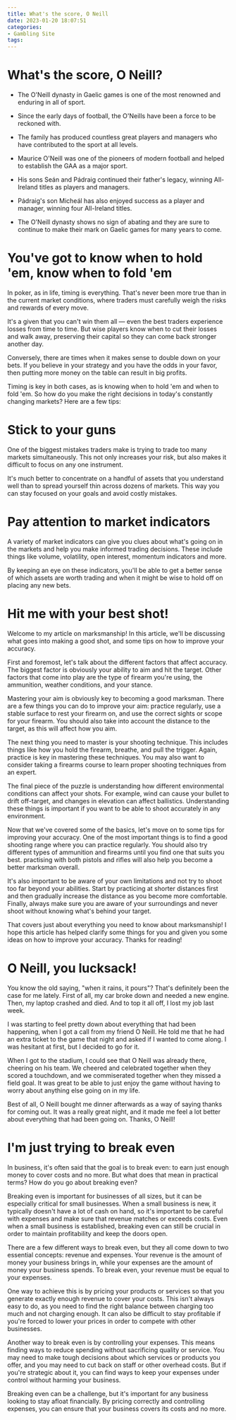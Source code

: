 ```yaml
---
title: What's the score, O Neill
date: 2023-01-20 18:07:51
categories:
- Gambling Site
tags:
---
```



#  What's the score, O Neill?

- The O'Neill dynasty in Gaelic games is one of the most renowned and enduring in all of sport.

- Since the early days of football, the O'Neills have been a force to be reckoned with.

- The family has produced countless great players and managers who have contributed to the sport at all levels.

- Maurice O'Neill was one of the pioneers of modern football and helped to establish the GAA as a major sport.

- His sons Seán and Pádraig continued their father's legacy, winning All-Ireland titles as players and managers.

- Pádraig's son Micheál has also enjoyed success as a player and manager, winning four All-Ireland titles.

- The O'Neill dynasty shows no sign of abating and they are sure to continue to make their mark on Gaelic games for many years to come.

#  You've got to know when to hold 'em, know when to fold 'em

In poker, as in life, timing is everything. That's never been more true than in the current market conditions, where traders must carefully weigh the risks and rewards of every move.

It's a given that you can't win them all — even the best traders experience losses from time to time. But wise players know when to cut their losses and walk away, preserving their capital so they can come back stronger another day.

Conversely, there are times when it makes sense to double down on your bets. If you believe in your strategy and you have the odds in your favor, then putting more money on the table can result in big profits.

Timing is key in both cases, as is knowing when to hold 'em and when to fold 'em. So how do you make the right decisions in today's constantly changing markets? Here are a few tips:

# Stick to your guns
One of the biggest mistakes traders make is trying to trade too many markets simultaneously. This not only increases your risk, but also makes it difficult to focus on any one instrument.

It's much better to concentrate on a handful of assets that you understand well than to spread yourself thin across dozens of markets. This way you can stay focused on your goals and avoid costly mistakes.

# Pay attention to market indicators
A variety of market indicators can give you clues about what's going on in the markets and help you make informed trading decisions. These include things like volume, volatility, open interest, momentum indicators and more.

By keeping an eye on these indicators, you'll be able to get a better sense of which assets are worth trading and when it might be wise to hold off on placing any new bets.

#  Hit me with your best shot! 

Welcome to my article on marksmanship! In this article, we'll be discussing what goes into making a good shot, and some tips on how to improve your accuracy.

First and foremost, let's talk about the different factors that affect accuracy. The biggest factor is obviously your ability to aim and hit the target. Other factors that come into play are the type of firearm you're using, the ammunition, weather conditions, and your stance.

Mastering your aim is obviously key to becoming a good marksman. There are a few things you can do to improve your aim: practice regularly, use a stable surface to rest your firearm on, and use the correct sights or scope for your firearm. You should also take into account the distance to the target, as this will affect how you aim.

The next thing you need to master is your shooting technique. This includes things like how you hold the firearm, breathe, and pull the trigger. Again, practice is key in mastering these techniques. You may also want to consider taking a firearms course to learn proper shooting techniques from an expert.

The final piece of the puzzle is understanding how different environmental conditions can affect your shots. For example, wind can cause your bullet to drift off-target, and changes in elevation can affect ballistics. Understanding these things is important if you want to be able to shoot accurately in any environment.

Now that we've covered some of the basics, let's move on to some tips for improving your accuracy. One of the most important things is to find a good shooting range where you can practice regularly. You should also try different types of ammunition and firearms until you find one that suits you best. practising with both pistols and rifles will also help you become a better marksman overall.

It's also important to be aware of your own limitations and not try to shoot too far beyond your abilities. Start by practicing at shorter distances first and then gradually increase the distance as you become more comfortable. Finally, always make sure you are aware of your surroundings and never shoot without knowing what's behind your target.

That covers just about everything you need to know about marksmanship! I hope this article has helped clarify some things for you and given you some ideas on how to improve your accuracy. Thanks for reading!

#  O Neill, you lucksack!

You know the old saying, "when it rains, it pours"? That's definitely been the case for me lately. First of all, my car broke down and needed a new engine. Then, my laptop crashed and died. And to top it all off, I lost my job last week.

I was starting to feel pretty down about everything that had been happening, when I got a call from my friend O Neill. He told me that he had an extra ticket to the game that night and asked if I wanted to come along. I was hesitant at first, but I decided to go for it.

When I got to the stadium, I could see that O Neill was already there, cheering on his team. We cheered and celebrated together when they scored a touchdown, and we commiserated together when they missed a field goal. It was great to be able to just enjoy the game without having to worry about anything else going on in my life.

Best of all, O Neill bought me dinner afterwards as a way of saying thanks for coming out. It was a really great night, and it made me feel a lot better about everything that had been going on. Thanks, O Neill!

#  I'm just trying to break even

In business, it's often said that the goal is to break even: to earn just enough money to cover costs and no more. But what does that mean in practical terms? How do you go about breaking even?

Breaking even is important for businesses of all sizes, but it can be especially critical for small businesses. When a small business is new, it typically doesn't have a lot of cash on hand, so it's important to be careful with expenses and make sure that revenue matches or exceeds costs. Even when a small business is established, breaking even can still be crucial in order to maintain profitability and keep the doors open.

There are a few different ways to break even, but they all come down to two essential concepts: revenue and expenses. Your revenue is the amount of money your business brings in, while your expenses are the amount of money your business spends. To break even, your revenue must be equal to your expenses.

One way to achieve this is by pricing your products or services so that you generate exactly enough revenue to cover your costs. This isn't always easy to do, as you need to find the right balance between charging too much and not charging enough. It can also be difficult to stay profitable if you're forced to lower your prices in order to compete with other businesses.

Another way to break even is by controlling your expenses. This means finding ways to reduce spending without sacrificing quality or service. You may need to make tough decisions about which services or products you offer, and you may need to cut back on staff or other overhead costs. But if you're strategic about it, you can find ways to keep your expenses under control without harming your business.

Breaking even can be a challenge, but it's important for any business looking to stay afloat financially. By pricing correctly and controlling expenses, you can ensure that your business covers its costs and no more.
